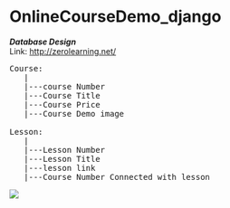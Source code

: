 # OnlineCourseDemo_django
***Database Design*** <br>
Link: http://zerolearning.net/

<pre>
Course:
   | 
   |---course Number
   |---Course Title
   |---Course Price
   |---Course Demo image

Lesson:
   | 
   |---Lesson Number
   |---Lesson Title
   |---lesson link 
   |---Course Number Connected with lesson 
</pre>


<image src="Screenshot from 2020-08-05 01-00-24.jpg">
